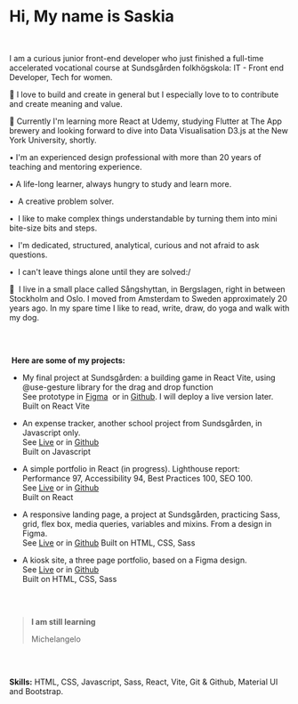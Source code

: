 
<h1>Hi, My name is Saskia</h1>
<br/>

I am a curious junior front-end developer who just finished a full-time accelerated vocational course at Sundsgården folkhögskola: IT - Front end Developer, Tech for women.

💛 I love to build and create in general but I especially love to to contribute and create meaning and value.

🌱 Currently I'm learning more React at Udemy, studying Flutter at The App brewery and looking forward to dive into Data Visualisation D3.js at the New York University, shortly.

•  I'm an experienced design professional with more than 20 years of teaching and mentoring experience.

•  A life-long learner, always hungry to study and learn more.

•  A creative problem solver. 

•  I like to make complex things understandable by turning them into mini bite-size bits and steps.

•  I'm dedicated, structured, analytical, curious and not afraid to ask questions.

•  I can't leave things alone until they are solved:/

🌲  I live in a small place called Sångshyttan, in Bergslagen, right in between Stockholm and Oslo. I moved from Amsterdam to Sweden approximately 20 years ago. In my spare time I like to read, write, draw, do yoga and walk with my dog.
<pre>


</pre>
 **Here are some of my projects:**

*   My final project at Sundsgården: a building game in React Vite, using @use-gesture library for the drag and drop function<br/>See prototype in [Figma](https://www.figma.com/file/B21D6fHtLqUR0sHl0PUelf/GAME-architectural-elements?type=design&node-id=0:1&mode=design&t=3dwItbKSU9JJQGU0-1)  or in [Github](https://github.com/SaskiaVdZ/sundsgarden_game_dragndrop). I will deploy a live version later.<br/>
Built on React Vite

*   An expense tracker, another school project from Sundsgården, in Javascript only.<br/>See [Live](https://saskiavdz.github.io/expenseTracker/) or in [Github](https://github.com/SaskiaVdZ/expenseTracker)<br/>
Built on Javascript

*   A simple portfolio in React (in progress). Lighthouse report: Performance 97, Accessibility 94, Best Practices 100, SEO 100.  <br/>See [Live](https://saskiavdz.github.io/MyPortfolio/) or in [Github](https://github.com/SaskiaVdZ/MyPortfolio)<br/>
Built on React

*   A responsive landing page, a project at Sundsgården, practicing Sass, grid, flex box, media queries, variables and mixins. From a design in Figma.<br/> See [Live](https://saskiavdz.github.io/Bhroman-travel/) or in [Github](https://github.com/SaskiaVdZ/Bhroman-travel)
Built on HTML, CSS, Sass
    

*   A kiosk site, a three page portfolio, based on a Figma design. <br/>See [Live](https://saskiavdz.github.io/GenesisPortfolio-lesson11/index.html) or in [Github](https://github.com/SaskiaVdZ/GenesisPortfolio-lesson11)<br/>
Built on HTML, CSS, Sass
<pre>


</pre>

>**I am still learning**
>
>Michelangelo
<pre>


</pre>
**Skills:**
HTML, CSS, Javascript, Sass, React, Vite, Git & Github, Material UI and Bootstrap.

